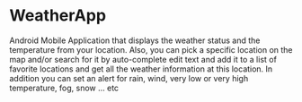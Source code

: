 # WeatherApp
Android Mobile Application that displays the weather status and the temperature
from your location. Also, you can pick a specific location on the map and/or 
search for it by auto-complete edit text and add it to a list of favorite locations and 
get all the weather information at this location. In addition you can set an alert for 
rain, wind, very low or very high temperature, fog, snow … etc
